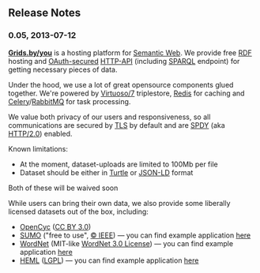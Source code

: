## Release Notes

### 0.05, 2013-07-12

**[Grids.by/you](http://grids.by/you)** is a hosting platform for [Semantic Web](https://en.wikipedia.org/wiki/Semantic_web). We provide free [RDF](http://www.w3.org/RDF/ "RDF - Semantic Web Standards") hosting and [OAuth-secured](http://oauth.net/core/1.0a/ "OAuth Core 1.0a") [HTTP-API](API.md) (including [SPARQL](http://www.w3.org/TR/2013/REC-sparql11-protocol-20130321/ "SPARQL 1.1 Protocol") endpoint) for getting necessary pieces of data.

Under the hood, we use a lot of great opensource components glued together. We're powered by [Virtuoso/7](http://virtuoso.openlinksw.com/dataspace/doc/dav/wiki/Main/ "Virtuoso Open-Source Wiki : Virtuoso Open-Source Edition") triplestore, [Redis](http://redis.io/ "Redis") for caching and [Celery](http://www.celeryproject.org/ "Homepage | Celery: Distributed Task Queue")/[RabbitMQ](http://www.rabbitmq.com/ "RabbitMQ - Messaging that just works") for task processing.

We value both privacy of our users and responsiveness, so all communications are secured by [TLS](https://en.wikipedia.org/wiki/Transport_Layer_Security) by default and are [SPDY](http://www.chromium.org/spdy "SPDY - The Chromium Projects") (aka [HTTP/2.0](https://en.wikipedia.org/wiki/HTTP_2.0)) enabled.

Known limitations:

* At the moment, dataset-uploads are limited to 100Mb per file
* Dataset should be either in [Turtle](http://www.w3.org/TeamSubmission/turtle/ "Turtle - Terse RDF Triple Language") or [JSON-LD](http://json-ld.org/ "JSON-LD - JSON for Linking Data") format

Both of these will be waived soon

While users can bring their own data, we also provide some liberally licensed datasets out of the box, including: 

* [OpenCyc](http://www.cyc.com/platform/opencyc) ([CC BY 3.0](http://creativecommons.org/licenses/by/3.0/ "Creative Commons – Attribution 3.0 Unported – CC BY 3.0"))
* [SUMO](http://www.ontologyportal.org/ "The Suggested Upper Merged Ontology (SUMO)") ("free to use", [© IEEE](http://suo.ieee.org/ "Standard Upper Ontology Working Group (SUO WG) - Home Page")) — you can find example application [here](examples/sumo)
* [WordNet](http://wordnet.princeton.edu/) (MIT-like [WordNet 3.0 License](http://casta-net.jp/~kuribayashi/multi/wns/eng/LICENSE)) — you can find example application [here](examples/word_net)
* [HEML](http://heml.mta.ca/) ([LGPL](https://www.gnu.org/licenses/lgpl.html)) — you can find example application [here](examples/heml)
